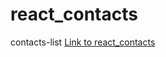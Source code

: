 # react_contacts
contacts-list
[Link to react_contacts](https://demchenko94.github.io/react_contacts/)
